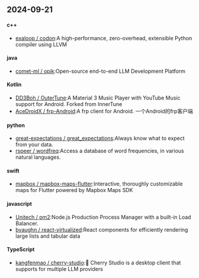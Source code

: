 ## 2024-09-21
#### c++
* [exaloop / codon](https://github.com/exaloop/codon):A high-performance, zero-overhead, extensible Python compiler using LLVM
#### java
* [comet-ml / opik](https://github.com/comet-ml/opik):Open-source end-to-end LLM Development Platform
#### Kotlin
* [DD3Boh / OuterTune](https://github.com/DD3Boh/OuterTune):A Material 3 Music Player with YouTube Music support for Android. Forked from InnerTune
* [AceDroidX / frp-Android](https://github.com/AceDroidX/frp-Android):A frp client for Android. 一个Android的frp客户端
#### python
* [great-expectations / great_expectations](https://github.com/great-expectations/great_expectations):Always know what to expect from your data.
* [rspeer / wordfreq](https://github.com/rspeer/wordfreq):Access a database of word frequencies, in various natural languages.
#### swift
* [mapbox / mapbox-maps-flutter](https://github.com/mapbox/mapbox-maps-flutter):Interactive, thoroughly customizable maps for Flutter powered by Mapbox Maps SDK
#### javascript
* [Unitech / pm2](https://github.com/Unitech/pm2):Node.js Production Process Manager with a built-in Load Balancer.
* [bvaughn / react-virtualized](https://github.com/bvaughn/react-virtualized):React components for efficiently rendering large lists and tabular data
#### TypeScript
* [kangfenmao / cherry-studio](https://github.com/kangfenmao/cherry-studio):🍒 Cherry Studio is a desktop client that supports for multiple LLM providers
